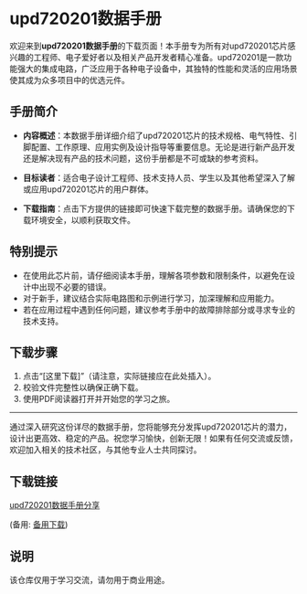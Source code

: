 # upd720201数据手册

欢迎来到**upd720201数据手册**的下载页面！本手册专为所有对upd720201芯片感兴趣的工程师、电子爱好者以及相关产品开发者精心准备。upd720201是一款功能强大的集成电路，广泛应用于各种电子设备中，其独特的性能和灵活的应用场景使其成为众多项目中的优选元件。

## 手册简介

- **内容概述**：本数据手册详细介绍了upd720201芯片的技术规格、电气特性、引脚配置、工作原理、应用实例及设计指导等重要信息。无论是进行新产品开发还是解决现有产品的技术问题，这份手册都是不可或缺的参考资料。

- **目标读者**：适合电子设计工程师、技术支持人员、学生以及其他希望深入了解或应用upd720201芯片的用户群体。

- **下载指南**：点击下方提供的链接即可快速下载完整的数据手册。请确保您的下载环境安全，以顺利获取文件。

## 特别提示

- 在使用此芯片前，请仔细阅读本手册，理解各项参数和限制条件，以避免在设计中出现不必要的错误。
- 对于新手，建议结合实际电路图和示例进行学习，加深理解和应用能力。
- 若在应用过程中遇到任何问题，建议参考手册中的故障排除部分或寻求专业的技术支持。

## 下载步骤

1. 点击“[这里下载]”（请注意，实际链接应在此处插入）。
2. 校验文件完整性以确保正确下载。
3. 使用PDF阅读器打开并开始您的学习之旅。

---

通过深入研究这份详尽的数据手册，您将能够充分发挥upd720201芯片的潜力，设计出更高效、稳定的产品。祝您学习愉快，创新无限！如果有任何交流或反馈，欢迎加入相关的技术社区，与其他专业人士共同探讨。

## 下载链接
[upd720201数据手册分享](https://pan.quark.cn/s/1c929c498d07) 

(备用: [备用下载](https://pan.baidu.com/s/1gZR3uBQxIL69hi487cwGRQ?pwd=1234))

## 说明

该仓库仅用于学习交流，请勿用于商业用途。
